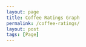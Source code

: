 ```yaml
---
layout: page
title: Coffee Ratings Graph
permalink: /coffee-ratings/
layout: post
tags: [Page]
---
```


<div id="everviz-Qeoiwx_Oo" class="everviz-Qeoiwx_Oo"><script src="https://app.everviz.com/inject/Qeoiwx_Oo/?v=1" defer="defer"></script></div>
